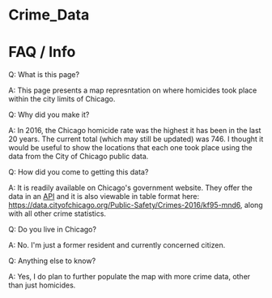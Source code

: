 # Crime_Data
<h1>FAQ / Info</h1>
<p class="question">Q: What is this page?</p>
<p>A: This page presents a map represntation on where homicides took place within the city limits of Chicago.</p>

<p class="question">Q: Why did you make it?</p>
<p>A: In 2016, the Chicago homicide rate was the highest it has been in the last 20 years. The current total (which may still be updated) was 746. I thought it would be useful to show the locations that each one took place using the data from the City of Chicago public data.</p>

<p class="question">Q: How did you come to getting this data?<p>
<p>A: It is readily available on Chicago's government website.  They offer the data in an <a href="http://api1.chicagopolice.org/clearpath/documentation">API</a> and it is also viewable in table format here: <a href="https://data.cityofchicago.org/Public-Safety/Crimes-2016/kf95-mnd6">https://data.cityofchicago.org/Public-Safety/Crimes-2016/kf95-mnd6</a>, along with all other crime statistics.

<p class="question">Q: Do you live in Chicago?</p>
<p>A: No. I'm just a former resident and currently concerned citizen.</p>

<p class="question">Q: Anything else to know?<p>
<p>A: Yes, I do plan to further populate the map with more crime data, other than just homicides.</p>
